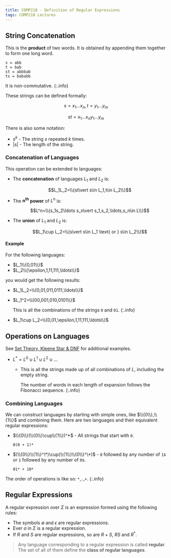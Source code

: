 ```yaml
---
title: COMP218 - Definition of Regular Expressions
tags: COMP218 Lectures
---
```

## String Concatenation
This is the **product** of two words. It is obtained by appending them together to form one long word.

```
s = abb
t = bab
st = abbbab
ts = bababb
```

It is non-commutative.
{:.info}

These strings can be defined formally:

$$s=x_1\ldots x_n , t=y_1\ldots y_m$$

$$st=x_1\ldots x_ny_1\ldots y_m$$

There is also some notation:

* $s^k$ - The string $s$ repeated $k$ times.
* $\vert s\vert$ - The length of the string.

### Concatenation of Languages
This operation can be extended to languages:

* The **concatenation** of languages $L_1$ and $L_2$ is:

	$$L_1L_2=\\{st\vert s\in L_1,t\in L_2\\}$$
* The **$n^{\text{th}}$ power** of $L^n$ is:

	$$L^n=\\{s_1s_2\ldots s_n\vert s_1,s_2,\ldots,s_n\in L\\}$$
* The **union** of $L_1$ and $L_2$ is:

	$$L_1\cup L_2=\\{s\vert s\in L_1 \text{ or } s\in L_2\\}$$
	
#### Example
For the following languages:

* $L_1\\{0,01\\}$
* $L_2\\{\epsilon,1,11,111,\ldots\\}$

you would get the following results:

* $L_1L_2=\\{0,01,011,0111,\ldots\\}$
* $L_1^2=\\{00,001,010,0101\\}$
	
	This is all the combinations of the strings `0` and `01`.
	{:.info}
* $L_1\cup L_2=\\{0,01,\epsilon,1,11,111,\ldots\\}$

## Operations on Languages
See [Set Theory, Kleene Star & DNF]({{site.baseurl}}/comp218/tutorials/2021/10/01/1.html) for additional examples.

* $L^*=L^0\cup L^1 \cup L^2\cup\ldots$
	* This is all the strings made up of all combinations of $L$, including the empty string.
	
		The number of words in each length of expansion follows the Fibonacci sequence.
		{:.info}

### Combining Languages
We can construct languages by starting with simple ones, like $\\{0\\},\\{1\\}$ and combining them. Here are two languages and their equivalent regular expressions:

* $\\{0\\}(\\{0\\}\cup\\{1\\})^*$ - All strings that start with `0`.

	```
	0(0 + 1)*
	```
* $(\\{0\\}\\{1\\}^\*)\cup(\\{1\\}\\{0\\}^\*)$ - `0` followed by any number of `1`s or `1` followed by any number of `0`s.
	
	```
	01* + 10*
	```
	
The order of operations is like so: `*`,`.`,`+`.
{:.info}

## Regular Expressions
A regular expression over $\Sigma$ is an expression formed using the following rules:

* The symbols $\emptyset$ and $\epsilon$ are regular expressions.
* Ever $a$ in $\Sigma$ is a regular expression.
* If $R$ and $S$ are regular expressions, so are $R+S$, $RS$ and $R^*$.

> Any language corresponding to a regular expression is called **regular**. The set of all of them define the **class of regular languages**.
